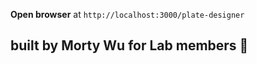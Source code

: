 
**Open browser** at `http://localhost:3000/plate-designer`







## built by Morty Wu for Lab members 🫰
